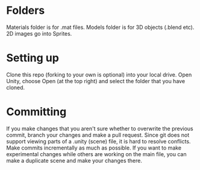 # Folders

Materials folder is for .mat files.
Models folder is for 3D objects (.blend etc).
2D images go into Sprites.

# Setting up

Clone this repo (forking to your own is optional) into your local drive.
Open Unity, choose Open (at the top right) and select the folder that you have cloned.

# Committing

If you make changes that you aren't sure whether to overwrite the previous commit, branch your changes and make a pull request.
Since git does not support viewing parts of a .unity (scene) file, it is hard to resolve conflicts. Make commits incrementally as much as possible. If you want to make experimental changes while others are working on the main file, you can make a duplicate scene and make your changes there.